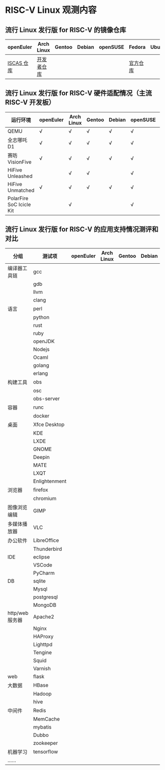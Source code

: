 # RISC-V Linux 观测内容

## 流行 Linux 发行版 for RISC-V 的镜像仓库

| openEuler               | Arch Linux           | Gentoo | Debian | openSUSE | Fedora             | Ubuntu | FreeBSD             | Deepin | Anolis | openKylin             |
| ----------------------- | -------------------- | ------ | ------ | -------- | ------------------ | ------ | ------------------- | ------ | ------ | --------------------- |
| [ISCAS 仓库][openeuler] | [开发者仓库][archrv] |        |        |          | [官方仓库][fedora] |        | [官方仓库][freebsd] |        |        | [官方仓库][openkylin] |

[openeuler]: https://mirror.iscas.ac.cn/openeuler-sig-riscv/openEuler-RISC-V/
[archrv]: https://archriscv.felixc.at/
[fedora]: https://fedorapeople.org/groups/risc-v/disk-images/
[freebsd]: http://pkgmir.geo.freebsd.org/FreeBSD:14:riscv64/
[openkylin]: http://archive.build.openkylin.top/openkylin

## 流行 Linux 发行版 for RISC-V 硬件适配情况（主流 RISC-V 开发板）

| 运行环境                 | openEuler | Arch Linux | Gentoo | Debian | openSUSE | Fedora | Ubuntu | FreeBSD | Deepin | Anolis | openKylin |
| ------------------------ | --------- | ---------- | ------ | ------ | -------- | ------ | ------ | ------- | ------ | ------ | --------- |
| QEMU                     | √         | √          | √      | √      | √        | √      |        | √       |        |        |           |
| 全志哪吒 D1              | √         | √          | √      | √      | √        | √      |        |         |        |        |           |
| 赛昉 VisionFive          | √         | √          | √      | √      | √        | √      |        |         |        |        | √         |
| HiFive Unleashed         |           | √          | √      |        | √        |        |        |         |        |        |           |
| HiFive Unmatched         | √         | √          | √      | √      | √        | √      |        |         |        |        | √         |
| PolarFire SoC Icicle Kit |           | √          |        |        | √        | √      |        |         |        |        |           |

## 流行 Linux 发行版 for RISC-V 的应用支持情况测评和对比

| 分组            | 测试项        | openEuler | Arch Linux | Gentoo | Debian | openSUSE | Fedora | Ubuntu | FreeBSD | Deepin | Anolis | openKylin |
| --------------- | ------------- | --------- | ---------- | ------ | ------ | -------- | ------ | ------ | ------- | ------ | ------ | --------- |
| 编译器工具链    | gcc           |           |            |        |        |          |        |        |         |        |        |           |
|                 | gdb           |           |            |        |        |          |        |        |         |        |        |           |
|                 | llvm          |           |            |        |        |          |        |        |         |        |        |           |
|                 | clang         |           |            |        |        |          |        |        |         |        |        |           |
| 语言            | perl          |           |            |        |        |          |        |        |         |        |        |           |
|                 | python        |           |            |        |        |          |        |        |         |        |        |           |
|                 | rust          |           |            |        |        |          |        |        |         |        |        |           |
|                 | ruby          |           |            |        |        |          |        |        |         |        |        |           |
|                 | openJDK       |           |            |        |        |          |        |        |         |        |        |           |
|                 | Nodejs        |           |            |        |        |          |        |        |         |        |        |           |
|                 | Ocaml         |           |            |        |        |          |        |        |         |        |        |           |
|                 | golang        |           |            |        |        |          |        |        |         |        |        |           |
|                 | erlang        |           |            |        |        |          |        |        |         |        |        |           |
| 构建工具        | obs           |           |            |        |        |          |        |        |         |        |        |           |
|                 | osc           |           |            |        |        |          |        |        |         |        |        |           |
|                 | obs-server    |           |            |        |        |          |        |        |         |        |        |           |
| 容器            | runc          |           |            |        |        |          |        |        |         |        |        |           |
|                 | docker        |           |            |        |        |          |        |        |         |        |        |           |
| 桌面            | Xfce Desktop  |           |            |        |        |          |        |        |         |        |        |           |
|                 | KDE           |           |            |        |        |          |        |        |         |        |        |           |
|                 | LXDE          |           |            |        |        |          |        |        |         |        |        |           |
|                 | GNOME         |           |            |        |        |          |        |        |         |        |        |           |
|                 | Deepin        |           |            |        |        |          |        |        |         |        |        |           |
|                 | MATE          |           |            |        |        |          |        |        |         |        |        |           |
|                 | LXQT          |           |            |        |        |          |        |        |         |        |        |           |
|                 | Enlightenment |           |            |        |        |          |        |        |         |        |        |           |
| 浏览器          | firefox       |           |            |        |        |          |        |        |         |        |        |           |
|                 | chromium      |           |            |        |        |          |        |        |         |        |        |           |
| 图像浏览编辑    | GIMP          |           |            |        |        |          |        |        |         |        |        |           |
| 多媒体播放器    | VLC           |           |            |        |        |          |        |        |         |        |        |           |
| 办公软件        | LibreOffice   |           |            |        |        |          |        |        |         |        |        |           |
|                 | Thunderbird   |           |            |        |        |          |        |        |         |        |        |           |
| IDE             | eclipse       |           |            |        |        |          |        |        |         |        |        |           |
|                 | VSCode        |           |            |        |        |          |        |        |         |        |        |           |
|                 | PyCharm       |           |            |        |        |          |        |        |         |        |        |           |
| DB              | sqlite        |           |            |        |        |          |        |        |         |        |        |           |
|                 | Mysql         |           |            |        |        |          |        |        |         |        |        |           |
|                 | postgresql    |           |            |        |        |          |        |        |         |        |        |           |
|                 | MongoDB       |           |            |        |        |          |        |        |         |        |        |           |
| http/web 服务器 | Apache2       |           |            |        |        |          |        |        |         |        |        |           |
|                 | Nginx         |           |            |        |        |          |        |        |         |        |        |           |
|                 | HAProxy       |           |            |        |        |          |        |        |         |        |        |           |
|                 | Lighttpd      |           |            |        |        |          |        |        |         |        |        |           |
|                 | Tengine       |           |            |        |        |          |        |        |         |        |        |           |
|                 | Squid         |           |            |        |        |          |        |        |         |        |        |           |
|                 | Varnish       |           |            |        |        |          |        |        |         |        |        |           |
| web             | flask         |           |            |        |        |          |        |        |         |        |        |           |
| 大数据          | HBase         |           |            |        |        |          |        |        |         |        |        |           |
|                 | Hadoop        |           |            |        |        |          |        |        |         |        |        |           |
|                 | hive          |           |            |        |        |          |        |        |         |        |        |           |
| 中间件          | Redis         |           |            |        |        |          |        |        |         |        |        |           |
|                 | MemCache      |           |            |        |        |          |        |        |         |        |        |           |
|                 | mybatis       |           |            |        |        |          |        |        |         |        |        |           |
|                 | Dubbo         |           |            |        |        |          |        |        |         |        |        |           |
|                 | zookeeper     |           |            |        |        |          |        |        |         |        |        |           |
| 机器学习        | tensorflow    |           |            |        |        |          |        |        |         |        |        |           |
| ……              |               |           |            |        |        |          |        |        |         |        |        |           |
